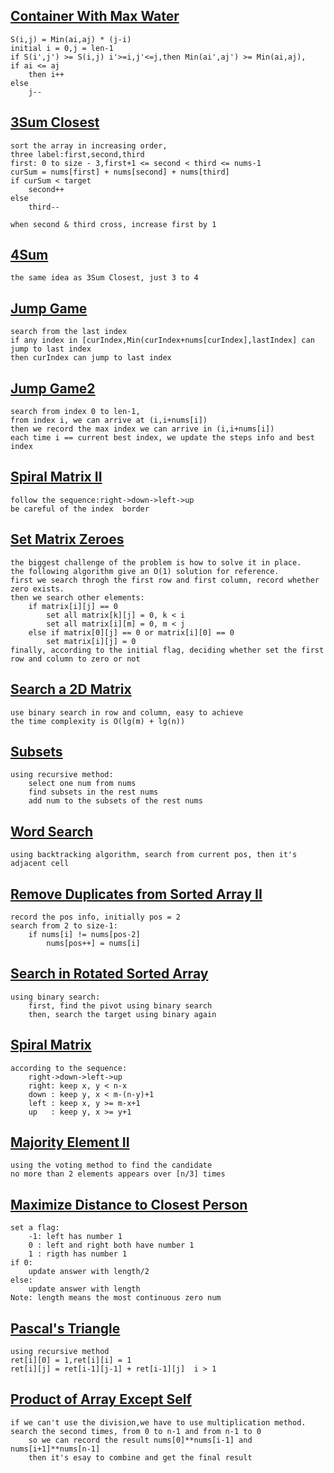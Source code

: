 ## [Container With Max Water](CWMW.cpp)
	S(i,j) = Min(ai,aj) * (j-i)  
	initial i = 0,j = len-1  
	if S(i',j') >= S(i,j) i'>=i,j'<=j,then Min(ai',aj') >= Min(ai,aj),    
	if ai <= aj
		then i++
   	else
   		j--

## [3Sum Closest](3SC.cpp)
	sort the array in increasing order,  
	three label:first,second,third
	first: 0 to size - 3,first+1 <= second < third <= nums-1  
	curSum = nums[first] + nums[second] + nums[third]  
	if curSum < target
		second++
	else
		third--
	
	when second & third cross, increase first by 1
	
## [4Sum](4Sum.cpp)
	the same idea as 3Sum Closest, just 3 to 4  

## [Jump Game](JG.cpp)
	search from the last index
	if any index in [curIndex,Min(curIndex+nums[curIndex],lastIndex] can jump to last index  
	then curIndex can jump to last index
	
## [Jump Game2](JG2.cpp)
	search from index 0 to len-1,
	from index i, we can arrive at (i,i+nums[i]) 
	then we record the max index we can arrive in (i,i+nums[i])
	each time i == current best index, we update the steps info and best index
	
## [Spiral Matrix II](SM2.cpp)
	follow the sequence:right->down->left->up
	be careful of the index  border
	
## [Set Matrix Zeroes](SMZ.cpp)
	the biggest challenge of the problem is how to solve it in place.  
	the following algorithm give an O(1) solution for reference.  
	first we search throgh the first row and first column, record whether zero exists.  
	then we search other elements:
		if matrix[i][j] == 0
			set all matrix[k][j] = 0, k < i
			set all matrix[i][m] = 0, m < j
		else if matrix[0][j] == 0 or matrix[i][0] == 0
			set matrix[i][j] = 0
	finally, according to the initial flag, deciding whether set the first row and column to zero or not
	
## [Search a 2D Matrix](S2DM.cpp)
	use binary search in row and column, easy to achieve
	the time complexity is O(lg(m) + lg(n))
	
## [Subsets](SUBSET.cpp)
	using recursive method:
		select one num from nums
		find subsets in the rest nums
		add num to the subsets of the rest nums
	
## [Word Search](WS.cpp)
	using backtracking algorithm, search from current pos, then it's adjacent cell

## [Remove Duplicates from Sorted Array II](RDSA2.cpp)
	record the pos info, initially pos = 2
	search from 2 to size-1:
		if nums[i] != nums[pos-2]
			nums[pos++] = nums[i]
			
## [Search in Rotated Sorted Array](SRSA.cpp)
	using binary search:
		first, find the pivot using binary search 
		then, search the target using binary again
		
## [Spiral Matrix](SM.cpp)
	according to the sequence:
		right->down->left->up
		right: keep x, y < n-x
		down : keep y, x < m-(n-y)+1
		left : keep x, y >= m-x+1
		up   : keep y, x >= y+1

## [Majority Element II](ME2.cpp)
	using the voting method to find the candidate
	no more than 2 elements appears over [n/3] times 
	
## [Maximize Distance to Closest Person](MDCP.cpp)
	set a flag:
		-1: left has number 1
		0 : left and right both have number 1
		1 : rigth has number 1
	if 0:
		update answer with length/2
	else:
		update answer with length
	Note: length means the most continuous zero num
		
## [Pascal's Triangle](PT.cpp)
	using recursive method
	ret[i][0] = 1,ret[i][i] = 1
	ret[i][j] = ret[i-1][j-1] + ret[i-1][j]  i > 1
	
## [Product of Array Except Self](PAES.cpp)
	if we can't use the division,we have to use multiplication method.
	search the second times, from 0 to n-1 and from n-1 to 0
		so we can record the result nums[0]**nums[i-1] and nums[i+1]**nums[n-1] 
		then it's esay to combine and get the final result